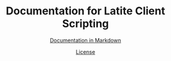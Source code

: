 <div align="center">
  <h1>Documentation for Latite Client Scripting</h1>
  <p><a href="docs-markdown/exports.md">Documentation in Markdown</a></p>

  <a href="LICENSE.md">License</a>
</div>

